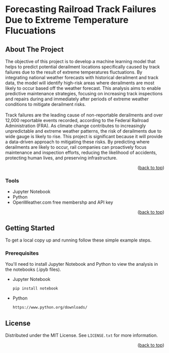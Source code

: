 # Forecasting Railroad Track Failures Due to Extreme Temperature Flucuations

<!-- ABOUT THE PROJECT -->
## About The Project
The objective of this project is to develop a machine learning model that helps to predict potential derailment locations specifically caused by track failures due to the result of extreme temperatures fluctuations. By integrating national weather forecasts with historical derailment and track data, the model will identify high-risk areas where derailments are most likely to occur based off the weather forecast. This analysis aims to enable predictive maintenance strategies, focusing on increasing track inspections and repairs during and immediately after periods of extreme weather conditions to mitigate derailment risks.
<br />
<br />
Track failures are the leading cause of non-reportable derailments and over 12,000 reportable events recorded, according to the Federal Railroad Administration (FRA). As climate change contributes to increasingly unpredictable and extreme weather patterns, the risk of derailments due to wide gauge is likely to rise. This project is significant because it will provide a data-driven approach to mitigating these risks. By predicting where derailments are likely to occur, rail companies can proactively focus maintenance and inspection efforts, reducing the likelihood of accidents, protecting human lives, and preserving infrastructure.

<p align="right">(<a href="#readme-top">back to top</a>)</p>


<!-- TOOLS -->
### Tools

* Jupyter Notebook
* Python
* OpenWeather.com free membershp and API key

<p align="right">(<a href="#readme-top">back to top</a>)</p>


<!-- GETTING STARTED -->
## Getting Started

To get a local copy up and running follow these simple example steps.

### Prerequisites

You'll need to install Jupyter Notebook and Python to view the analysis in the notebooks (.ipyb files).
* Jupyter Notebook
  ```sh
  pip install notebook
  ```
* Python
  ```sh
  https://www.python.org/downloads/
  ```




<!-- LICENSE -->
## License

Distributed under the MIT License. See `LICENSE.txt` for more information.

<p align="right">(<a href="#readme-top">back to top</a>)</p>
